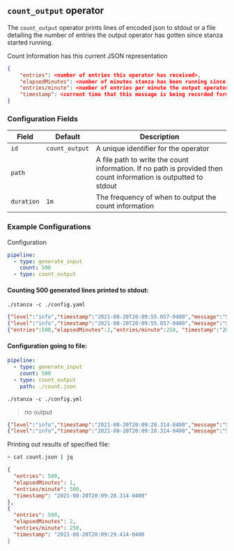 ## `count_output` operator

The `count_output` operator prints lines of encoded json to stdout or a file detailing the number of entries the output operator has gotten since stanza started running.

Count Information has this current JSON representation
```json
{
    "entries": <number of entries this operator has received>,
    "elapsedMinutes": <number of minutes stanza has been running since the start of this operator>,
    "entries/minute": <number of entries per minute the output operator received>,
    "timestamp": <current time that this message is being recorded formatted in RFC 3339>
}
```

### Configuration Fields

| Field      | Default        | Description                                                                                                      |
| ---------- | -------------- | ---------------------------------------------------------------------------------------------------------------- |
| `id`       | `count_output` | A unique identifier for the operator                                                                             |
| `path`     |                | A file path to write the count information. If no path is provided then count information is outputted to stdout |
| `duration` | `1m`           | The frequency of when to output the count information                                                            |

### Example Configurations

Configuration

```yaml
pipeline:
  - type: generate_input
    count: 500
  - type: count_output
```

#### Counting 500 generated lines printed to stdout:

`./stanza -c ./config.yaml`

```json
{"level":"info","timestamp":"2021-08-20T20:09:55.057-0400","message":"Starting stanza agent"}
{"level":"info","timestamp":"2021-08-20T20:09:55.057-0400","message":"Stanza agent started"}
{"entries":500,"elapsedMinutes":2,"entries/minute":250, "timestamp":"2021-08-20T20:09:55.057-0400"}
```

#### Configuration going to file:
```yaml
pipeline:
  - type: generate_input
    count: 500
  - type: count_output
    path: ./count.json
```

`./stanza -c ./config.yml`
> no output
```json
{"level":"info","timestamp":"2021-08-20T20:09:28.314-0400","message":"Starting stanza agent"}
{"level":"info","timestamp":"2021-08-20T20:09:28.314-0400","message":"Stanza agent started"}
```

Printing out results of specified file:
```sh
> cat count.json | jq 
```
```json
{
  "entries": 500,
  "elapsedMinutes": 1,
  "entries/minute": 500,
  "timestamp": "2021-08-20T20:09:28.314-0400"
},
{
  "entries": 500,
  "elapsedMinutes": 2,
  "entries/minute": 250,
  "timestamp": "2021-08-20T20:09:29.414-0400
}
```